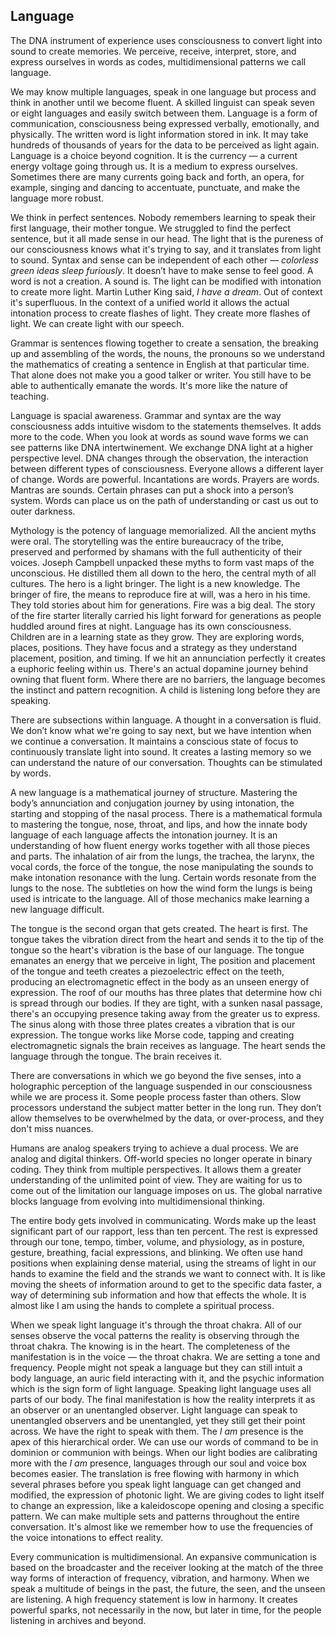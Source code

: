 

## Language

The DNA instrument of experience uses consciousness to convert light into sound to create memories.
We perceive,
receive,
interpret,
store,
and express ourselves in words as codes,
multidimensional patterns we call language.


We may know multiple languages,
speak in one language but process and think in another until we become fluent.
A skilled linguist can speak seven or eight languages and easily switch between them.
Language is a form of communication,
consciousness being expressed verbally,
emotionally,
and physically.
The written word is light information stored in ink.
It may take hundreds of thousands of years for the data to be perceived as light again.
Language is a choice beyond cognition.
It is the currency
&mdash;
a current energy voltage going through us.
It is a medium to express ourselves.
Sometimes there are many currents going back and forth,
an opera,
for example,
singing and dancing to accentuate,
punctuate,
and make the language more robust.


We think in perfect sentences.
Nobody remembers learning to speak their first language,
their mother tongue.
We struggled to find the perfect sentence,
but it all made sense in our head.
The light that is the pureness of our consciousness knows what it's trying to say,
and it translates from light to sound.
Syntax and sense can be independent of each other
&mdash;
*colorless green ideas sleep furiously*.
It doesn’t have to make sense to feel good.
A word is not a creation.
A sound is.
The light can be modified with intonation to create more light.
Martin Luther King said,
*I have a dream*.
Out of context it's superfluous.
In the context of a unified world it allows the actual intonation process to create flashes of light.
They create more flashes of light.
We can create light with our speech.


Grammar is sentences flowing together to create a sensation,
the breaking up and assembling of the words,
the nouns,
the pronouns so we understand the mathematics of creating a sentence in English at that particular time.
That alone does not make you a good talker or writer.
You still have to be able to authentically emanate the words.
It's more like the nature of teaching.

Language is spacial awareness.
Grammar and syntax are the way consciousness adds intuitive wisdom to the statements themselves.
It adds more to the code.
When you look at words as sound wave forms we can see patterns like DNA intertwinement.
We exchange DNA light at a higher perspective level.
DNA changes through the observation,
the interaction between different types of consciousness.
Everyone allows a different layer of change.
Words are powerful.
Incantations are words.
Prayers are words.
Mantras are sounds.
Certain phrases can put a shock into a person’s system.
Words can place us on the path of understanding or cast us out to outer darkness.


Mythology is the potency of language memorialized.
All the ancient myths were oral.
The storytelling was the entire bureaucracy of the tribe,
preserved and performed by shamans with the full authenticity of their voices.
Joseph Campbell unpacked these myths to form vast maps of the unconscious.
He distilled them all down to the hero,
the central myth of all cultures.
The hero is a light bringer.
The light is a new knowledge.
The bringer of fire,
the means to reproduce fire at will,
was a hero in his time.
They told stories about him for generations.
Fire was a big deal.
The story of the fire starter literally carried his light forward for generations as people huddled around fires at night.
Language has its own consciousness.
Children are in a learning state as they grow.
They are exploring words,
places,
positions.
They have focus and a strategy as they understand placement,
position,
and timing.
If we hit an annunciation perfectly it creates a euphoric feeling within us.
There's an actual dopamine journey behind owning that fluent form.
Where there are no barriers,
the language becomes the instinct and pattern recognition.
A child is listening long before they are speaking.



There are subsections within language.
A thought in a conversation is fluid.
We don’t know what we're going to say next,
but we have intention when we continue a conversation.
It maintains a conscious state of focus to continuously translate light into sound.
It creates a lasting memory so we can understand the nature of our conversation.
Thoughts can be stimulated by words.

A new language is a mathematical journey of structure.
Mastering the body’s annunciation and conjugation journey by using intonation,
the starting and stopping of the nasal process.
There is a mathematical formula to mastering the tongue,
nose,
throat,
and lips,
and how the innate body language of each language affects the intonation journey.
It is an understanding of how fluent energy works together with all those pieces and parts.
The inhalation of air from the lungs,
the trachea,
the larynx,
the vocal cords,
the force of the tongue,
the nose manipulating the sounds to make intonation resonance with the lung.
Certain words resonate from the lungs to the nose.
The subtleties on how the wind form the lungs is being used is intricate to the language.
All of those mechanics make learning a new language difficult.


The tongue is the second organ that gets created.
The heart is first.
The tongue takes the vibration direct from the heart and sends it to the tip of the tongue so the heart's vibration is the base of our language.
The tongue emanates an energy that we perceive in light,
The position and placement of the tongue and teeth creates a piezoelectric effect on the teeth,
producing an electromagnetic effect in the body as an unseen energy of expression.
The roof of our mouths has three plates that determine how chi is spread through our bodies.
If they are tight,
with a sunken nasal passage,
there's an occupying presence taking away from the greater us to express.
The sinus along with those three plates creates a vibration that is our expression.
The tongue works like Morse code,
tapping and creating electromagnetic signals the brain receives as language.
The heart sends the language through the tongue.
The brain receives it.


There are conversations in which we go beyond the five senses,
into a holographic perception of the language suspended in our consciousness while we are process it.
Some people process faster than others.
Slow processors understand the subject matter better in the long run.
They don’t allow themselves to be overwhelmed by the data,
or over-process,
and they don't miss nuances.

Humans are analog speakers trying to achieve a dual process.
We are analog and digital thinkers.
Off-world species no longer operate in binary coding.
They think from multiple perspectives.
It allows them a greater understanding of the unlimited point of view.
They are waiting for us to come out of the limitation our language imposes on us.
The global narrative blocks language from evolving into multidimensional thinking.





The entire body gets involved in communicating.
Words make up the least significant part of our rapport,
less than ten percent.
The rest is expressed through our tone,
tempo,
timber,
volume,
and physiology,
as in posture,
gesture,
breathing,
facial expressions,
and blinking.
We often use hand positions when explaining dense material,
using the streams of light in our hands to examine the field and the strands we want to connect with.
It is like moving the sheets of information around to get to the specific data faster,
a way of determining sub information and how that effects the whole.
It is almost like I am using the hands to complete a spiritual process.


When we speak light language it's through the throat chakra.
All of our senses observe the vocal patterns the reality is observing through the throat chakra.
The knowing is in the heart.
The completeness of the manifestation is in the voice
&mdash;
the throat chakra.
We are setting a tone and frequency.
People might not speak a language but they can still intuit a body language,
an auric field interacting with it,
and the psychic information which is the sign form of light language.
Speaking light language uses all parts of our body.
The final manifestation is how the reality interprets it as an observer or an unentangled observer.
Light language can speak to unentangled observers and be unentangled,
yet they still get their point across.
We have the right to speak with them.
The *I am* presence is the apex of this hierarchical order.
We can use our words of command to be in dominion or communion with beings.
When our light bodies are calibrating more with the *I am* presence,
languages through our soul and voice box becomes easier.
The translation is free flowing with harmony in which several phrases before you speak light language can get changed and modified,
the expression of photonic light.
We are giving codes to light itself to change an expression,
like a kaleidoscope opening and closing a specific pattern.
We can make multiple sets and patterns throughout the entire conversation.
It's almost like we remember how to use the frequencies of the voice intonations to effect reality.



Every communication is multidimensional.
An expansive communication is based on the broadcaster and the receiver looking at the match of the three way forms of interaction of frequency,
vibration,
and harmony.
When we speak a multitude of beings in the past,
the future,
the seen,
and the unseen are listening.
A high frequency statement is low in harmony.
It creates powerful sparks,
not necessarily in the now,
but later in time,
for the people listening in archives and beyond.
